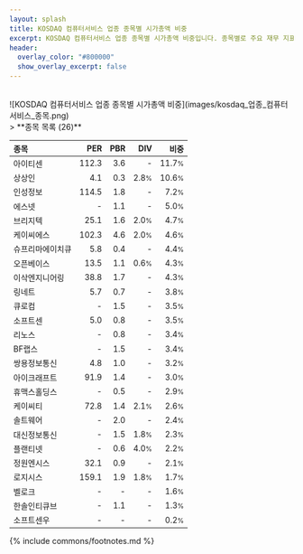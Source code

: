 ```yaml
---
layout: splash
title: KOSDAQ 컴퓨터서비스 업종 종목별 시가총액 비중
excerpt: KOSDAQ 컴퓨터서비스 업종 종목별 시가총액 비중입니다. 종목별로 주요 재무 지표를 함께 표시합니다.
header:
  overlay_color: "#800000"
  show_overlay_excerpt: false
---
```

<br>
![KOSDAQ 컴퓨터서비스 업종 종목별 시가총액 비중](images/kosdaq_업종_컴퓨터서비스_종목.png)
<br>
> **종목 목록 (26)**<a id="list"></a>

| **종목** | **PER** | **PBR** | **DIV** | **비중** |
| :------- | ------: | ------: | ------: | -------: |
| 아이티센 | 112.3 | 3.6 | - | 11.7<small>%</small> |
| 상상인 | 4.1 | 0.3 | 2.8<small>%</small> | 10.6<small>%</small> |
| 인성정보 | 114.5 | 1.8 | - | 7.2<small>%</small> |
| 에스넷 | - | 1.1 | - | 5.0<small>%</small> |
| 브리지텍 | 25.1 | 1.6 | 2.0<small>%</small> | 4.7<small>%</small> |
| 케이씨에스 | 102.3 | 4.6 | 2.0<small>%</small> | 4.6<small>%</small> |
| 슈프리마에이치큐 | 5.8 | 0.4 | - | 4.4<small>%</small> |
| 오픈베이스 | 13.5 | 1.1 | 0.6<small>%</small> | 4.3<small>%</small> |
| 이삭엔지니어링 | 38.8 | 1.7 | - | 4.3<small>%</small> |
| 링네트 | 5.7 | 0.7 | - | 3.8<small>%</small> |
| 큐로컴 | - | 1.5 | - | 3.5<small>%</small> |
| 소프트센 | 5.0 | 0.8 | - | 3.5<small>%</small> |
| 리노스 | - | 0.8 | - | 3.4<small>%</small> |
| BF랩스 | - | 1.5 | - | 3.4<small>%</small> |
| 쌍용정보통신 | 4.8 | 1.0 | - | 3.2<small>%</small> |
| 아이크래프트 | 91.9 | 1.4 | - | 3.0<small>%</small> |
| 휴맥스홀딩스 | - | 0.5 | - | 2.9<small>%</small> |
| 케이씨티 | 72.8 | 1.4 | 2.1<small>%</small> | 2.6<small>%</small> |
| 솔트웨어 | - | 2.0 | - | 2.4<small>%</small> |
| 대신정보통신 | - | 1.5 | 1.8<small>%</small> | 2.3<small>%</small> |
| 플랜티넷 | - | 0.6 | 4.0<small>%</small> | 2.2<small>%</small> |
| 정원엔시스 | 32.1 | 0.9 | - | 2.1<small>%</small> |
| 로지시스 | 159.1 | 1.9 | 1.8<small>%</small> | 1.7<small>%</small> |
| 벨로크 | - | - | - | 1.6<small>%</small> |
| 한솔인티큐브 | - | 1.1 | - | 1.3<small>%</small> |
| 소프트센우 | - | - | - | 0.2<small>%</small> |

{% include commons/footnotes.md %}